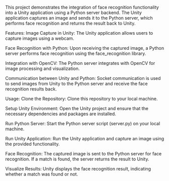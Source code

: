 This project demonstrates the integration of face recognition functionality into a Unity application using a Python server backend. The Unity application captures an image and sends it to the Python server, which performs face recognition and returns the result back to Unity.

Features:
Image Capture in Unity: The Unity application allows users to capture images using a webcam.

Face Recognition with Python: Upon receiving the captured image, a Python server performs face recognition using the face_recognition library.

Integration with OpenCV: The Python server integrates with OpenCV for image processing and visualization.

Communication between Unity and Python: Socket communication is used to send images from Unity to the Python server and receive the face recognition results back.

Usage:
Clone the Repository: Clone this repository to your local machine.

Setup Unity Environment: Open the Unity project and ensure that the necessary dependencies and packages are installed.

Run Python Server: Start the Python server script (server.py) on your local machine.

Run Unity Application: Run the Unity application and capture an image using the provided functionality.

Face Recognition: The captured image is sent to the Python server for face recognition. If a match is found, the server returns the result to Unity.

Visualize Results: Unity displays the face recognition result, indicating whether a match was found or not.
